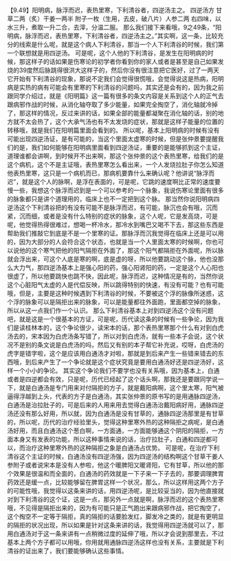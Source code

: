 【9.49】阳明病，脉浮而迟，表热里寒，下利清谷者，四逆汤主之。
四逆汤方
甘草二两（炙）干姜一两半 附子一枚（生用，去皮，破八片）人参二两
右四味，以水三升，煮取一升二合，去滓，分温二服。
那么我们接下来看哦，9之49条，“阳明病，脉浮而迟，表热里寒，下利清谷者，四逆汤主之。”其实啊，这一条，比较充分的线索是什么呢，就是这个病人下利清谷，那当一个人下利清谷的时候，我们第一个联想就是用四逆汤。
可是呢，这个人他的下利清谷，是发生在阳明病的时候，那这样子的话如果是伤寒论的初学者你看到你的家人或者是甚至是自己如果发烧的39度然后脉跳得很洪大这样子的，然后你没有很注意把它医好，过了一两天它开始有下利清谷的现象，那说不定我们会觉得很慌哦，会觉得说这是热病，阳明病是实热的病有可能会有里寒的下利清谷的问题吗，其实还是会有的，因为我之前跟同学介绍过，就是《阳明篇》这一篇有很多的条文内容是关系到这个人的正气去跟病邪作战的时候，从消化轴夺取了多少能量，如果完全掏空了，消化轴就冷掉了，那这样的情况，反过来讲的话，如果全部的能量都凝聚在消化轴的话，别的地方就不太会热了，这个大承气汤也有不太发烧的症状，那就是这样子能量的位置的转移哦，就是我们在阳明篇里面会看到的。
所以呢，基本上阳明病的时候有没有可能出现四逆汤证，是有可能的，当这个里面太虚寒的时候，但是张仲景要提醒我们的是，我们如何能够在阳明病里面看到四逆汤证，重要的是能够抓到这个主证，道理谁都会讲啊，到时候开不出来啊，那这个张仲景的这个表热里寒，给我们的是这个病机，这个不是主证哦，表热里寒怎么看出来，一个人发烧拉肚子你怎么知道他表热里寒，这只是一个病机而已，那病机要靠什么来确认呢？他讲说“脉浮而迟”，就是这个人的脉啊，是浮在表面的，可是呢，它跳的速度啊比正常的速度要慢一些，我想这个脉浮而迟到是一个可以参考的一个脉象，我说伤寒论里面有很多的脉象都只是讲个道理用的，临床上也不一定把到这个脉。
那当然你说阳明病四逆汤这个下利清谷把的有没有可能不是脉浮而迟，有可能，脉沉也会有哦，沉而紧，沉而细，或者是没有什么特别的症状的脉象，这个人呢，它是发高烧，可是呢，他觉得热得很难过，想喝一杯冷水，那冷水到嘴巴又喝不下去，那这些东西是帮助我们推敲它到底是不是一个里寒的证。那脉浮而沉我觉得在临床上还是可以用的，因为大部分的人会符合这个状态，也就是当一个人里面太寒的时候啊，你也可以说他的这个寒气把他的阳气隔拒在外面了，那这个阳气都隔拒在外面呢，所以脉就会浮出来，可这个人底是寒的啊，底是虚的呀，所以他要跳动这个脉，他也没那么大力气，那四逆汤基本上是强心阳的药，强心阳肾阳的药，一定是这个人心阳也很虚了，所以他要跳快也跳不快，因此呢，脉浮而迟，这种情况是有的，当然你说这个心脏阳气太虚的人是代偿反映，所以跳得特别的快速，有没有可能？也有可能哦，但是，主要是这种时候遇到下利清谷的时候，不要被这个浮的脉像所迷惑，这个浮的脉象可以是隔拒出来的脉象，可以是能量都往外面跑，里面都空掉的脉象，所以从这一点我们作一个认识。
那么下利清谷基本上对到四逆汤这个没有问题吧，就是这是一个很基本的方证，可是呢，历代读这条的时候有一些争论，因为我们是读桂林本的，这个争论很少，读宋本的话，那个表热里寒那个什么有对到白虎汤去的，宋本因为白虎汤条写错了，所以对到白虎汤，就有一些本子会说，这个状况不是别的条文说是白虎汤的吗，然后又有别的本子帮它补充说，哎呀，白虎汤的虎字是错字啦，这个是应该用白通汤才对啦，那就是到后来产生一些错来错去的东西哦，到后来产生了一个争论就是这个症状究竟是要用白通汤好还是四逆汤好，这样一个小小的争论。
其实这个争论我们不要学也没有关系哦，因为基本上，白通或者是四逆都会有效，只是呢，历代已经起了这个话头啊，那我还是要跟同学说一下，就是白通汤是专门用来对付隔拒的方子，就是戴阳病啊，这个里太寒，阳气被逼得浮越到上头，代表的方子是白通汤，其实张仲景的原书写的是用通脉四逆汤，白通汤是治拉肚子的，可是后来的人用来用去觉得白通汤治戴阳病好用，通脉四逆汤还没有那么好用，所以就，因为白通汤是没有甘草的，通脉四逆汤那里是有甘草的，所以呢，历代的治疗经验里头，觉得这种里寒外热的这种隔拒之病呢，是白通汤好用，而且白通汤这个葱白啊，一方面通，一方面能够通这个阴阳的隔拒，一方面本身又有发表的功能，所以这种事情来说的话，治疗拉肚子，白通和四逆都可以，而治疗这种里寒外热的这种隔拒之象是白通汤占优势。
可是呢，在治疗下利清谷这个主证的时候，白通汤没有四逆汤强，因为四逆汤的结构啊这个甘草干姜人参附子或者说宋本是没有人参啦，他这个暖脾阳又暖肾阳，它有甘草，所以他的那个效果是很温和而全面的，白通汤的药效就是一下子来一下子去的，那要调理脾胃药效还是缓一点，比较能够留在脾胃这样一个状况，那么，所以这样用这两个方子的可能性哦，我觉得以这条来讲的话，用四逆汤呢，是比较妥当的，因为他直接就对到下利清谷的这个证，这是一点，那另外一点就是啊，脉浮而迟的这个表热里寒哦，不见得是隔拒出来的，因为有可能只是正气跑出来跟病邪作战，把它掏空了，这个掏空不一定等于隔拒，真的隔拒的话要脸发红，脚发冷之类的，就是有更明显的隔拒的状况出现，所以如果是针对这条来讲的话，我觉得用四逆汤就可以了，那用白通汤对于这一条来讲有一点稍微过度的延伸了哦，所以才会说到那里去，不过基本上两个方子都可以用哦，你用就用通脉四逆汤这样也没有关系，主要就是下利清谷的证出来了，我们要能够确认这些事情。
